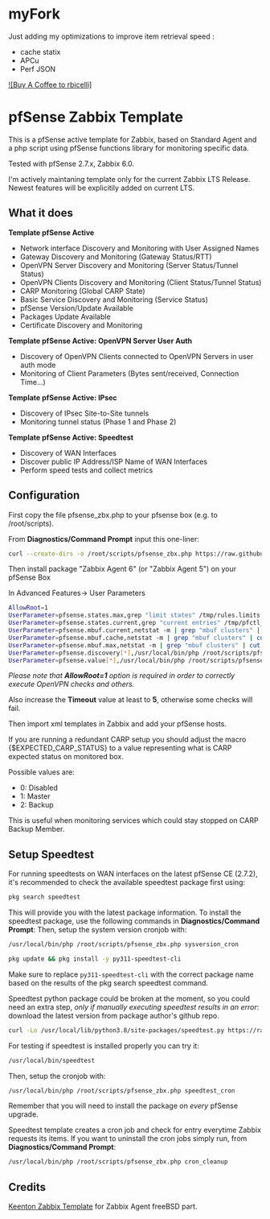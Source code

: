 # myFork

Just adding my optimizations to improve item retrieval speed :
- cache statix
- APCu
- Perf JSON


[![Buy A Coffee to rbicelli]](https://www.buymeacoffee.com/rbicelli)

# pfSense Zabbix Template

This is a pfSense active template for Zabbix, based on Standard Agent and a php script using pfSense functions library for monitoring specific data.

Tested with pfSense 2.7.x, Zabbix 6.0.

I'm actively maintaning template only for the current Zabbix LTS Release. Newest features will be explicitily added on current LTS.

## What it does

**Template pfSense Active**
 
 - Network interface Discovery and Monitoring with User Assigned Names
 - Gateway Discovery and Monitoring (Gateway Status/RTT) 
 - OpenVPN Server Discovery and Monitoring (Server Status/Tunnel Status)
 - OpenVPN Clients Discovery and Monitoring (Client Status/Tunnel Status)
 - CARP Monitoring (Global CARP State)
 - Basic Service Discovery and Monitoring (Service Status)
 - pfSense Version/Update Available
 - Packages Update Available
 - Certificate Discovery and Monitoring
 
**Template pfSense Active: OpenVPN Server User Auth**

 - Discovery of OpenVPN Clients connected to OpenVPN Servers in user auth mode
 - Monitoring of Client Parameters (Bytes sent/received, Connection Time...) 

**Template pfSense Active: IPsec**

 - Discovery of IPsec Site-to-Site tunnels
 - Monitoring tunnel status (Phase 1 and Phase 2)
 
**Template pfSense Active: Speedtest**

 - Discovery of WAN Interfaces
 - Discover public IP Address/ISP Name of WAN Interfaces
 - Perform speed tests and collect metrics


## Configuration

First copy the file pfsense_zbx.php to your pfsense box (e.g. to /root/scripts).

From **Diagnostics/Command Prompt** input this one-liner:

```bash
curl --create-dirs -o /root/scripts/pfsense_zbx.php https://raw.githubusercontent.com/rbicelli/pfsense-zabbix-template/master/pfsense_zbx.php
```

Then install package "Zabbix Agent 6" (or "Zabbix Agent 5") on your pfSense Box

In Advanced Features-> User Parameters

```bash
AllowRoot=1
UserParameter=pfsense.states.max,grep "limit states" /tmp/rules.limits | cut -f4 -d ' '
UserParameter=pfsense.states.current,grep "current entries" /tmp/pfctl_si_out | tr -s ' ' | cut -f4 -d ' '
UserParameter=pfsense.mbuf.current,netstat -m | grep "mbuf clusters" | cut -f1 -d ' ' | cut -d '/' -f1
UserParameter=pfsense.mbuf.cache,netstat -m | grep "mbuf clusters" | cut -f1 -d ' ' | cut -d '/' -f2
UserParameter=pfsense.mbuf.max,netstat -m | grep "mbuf clusters" | cut -f1 -d ' ' | cut -d '/' -f4
UserParameter=pfsense.discovery[*],/usr/local/bin/php /root/scripts/pfsense_zbx.php discovery $1
UserParameter=pfsense.value[*],/usr/local/bin/php /root/scripts/pfsense_zbx.php $1 $2 $3
```

_Please note that **AllowRoot=1** option is required in order to correctly execute OpenVPN checks and others._

Also increase the **Timeout** value at least to **5**, otherwise some checks will fail.

Then import xml templates in Zabbix and add your pfSense hosts.

If you are running a redundant CARP setup you should adjust the macro {$EXPECTED_CARP_STATUS} to a value representing what is CARP expected status on monitored box.

Possible values are:

 - 0: Disabled
 - 1: Master
 - 2: Backup

This is useful when monitoring services which could stay stopped on CARP Backup Member.

## Setup Speedtest

For running speedtests on WAN interfaces on the latest pfSense CE (2.7.2), it's recommended to check the available speedtest package first using:

```bash
pkg search speedtest
```

This will provide you with the latest package information. To install the speedtest package, use the following commands in **Diagnostics/Command Prompt**:
Then, setup the system version cronjob with: 

```bash 
/usr/local/bin/php /root/scripts/pfsense_zbx.php sysversion_cron
```

```bash
pkg update && pkg install -y py311-speedtest-cli
```

Make sure to replace `py311-speedtest-cli` with the correct package name based on the results of the pkg search speedtest command.

Speedtest python package could be broken at the moment, so you could need an extra step, *only if manually executing speedtest results in an error*: download the latest version from package author's github repo.

```bash
curl -Lo /usr/local/lib/python3.8/site-packages/speedtest.py https://raw.githubusercontent.com/sivel/speedtest-cli/master/speedtest.py
```

For testing if speedtest is installed properly you can try it:

```bash
/usr/local/bin/speedtest
```

Then, setup the cronjob with: 

```bash 
/usr/local/bin/php /root/scripts/pfsense_zbx.php speedtest_cron
```

Remember that you will need to install the package on *every* pfSense upgrade.

Speedtest template creates a cron job and check for entry everytime Zabbix requests its items. If you  want to uninstall the cron jobs simply run, from **Diagnostics/Command Prompt**:

```bash
/usr/local/bin/php /root/scripts/pfsense_zbx.php cron_cleanup
```

## Credits

[Keenton Zabbix Template](https://github.com/keentonsas/zabbix-template-pfsense) for Zabbix Agent freeBSD part.

